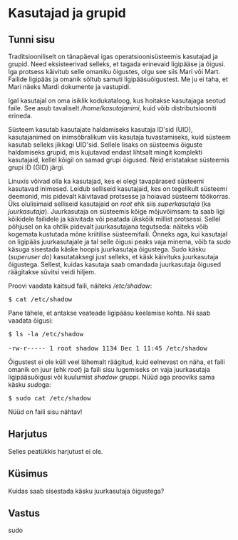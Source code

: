 # Kasutajad ja grupid

## Tunni sisu

Traditsiooniliselt on tänapäeval igas operatsioonisüsteemis kasutajad ja grupid. Need eksisteerivad selleks, et tagada erinevaid ligipääse ja õigusi. Iga protsess käivitub selle omaniku õigustes, olgu see siis Mari või Mart. Failide ligipääs ja omanik sõltub samuti ligipääsuõigustest. Me ju ei taha, et Mari näeks Mardi dokumente ja vastupidi.

Igal kasutajal on oma isiklik kodukataloog, kus hoitakse kasutajaga seotud faile. See asub tavaliselt */home/kasutajanimi*, kuid võib distributsiooniti erineda.

Süsteem kasutab kasutajate haldamiseks kasutaja ID'sid (UID), kasutajanimed on inimsõbralikum viis kasutaja tuvastamiseks, kuid süsteem kasutab selleks jikkagi UID'sid. Sellele lisaks on süsteemis õiguste haldamiseks grupid, mis kujutavad endast lihtsalt mingit komplekti kasutajaid, kellel kõigil on samad grupi õigused. Neid eristatakse süsteemis grupi ID (GID) järgi.

Linuxis võivad olla ka kasutajad, kes ei olegi tavapärased süsteemi kasutavad inimesed. Leidub selliseid kasutajaid, kes on tegelikult süsteemi deemonid, mis pidevalt käivitavad protsesse ja hoiavad süsteemi töökorras. Üks olulisimaid selliseid kasutajaid on *root* ehk siis *superkasutaja* (ka *juurkasutaja*). Juurkasutaja on süsteemis kõige mõjuvõimsam: ta saab ligi kõikidele failidele ja käivitada või peatada ükskõik millist protsessi. Sellel põhjusel on ka ohtlik pidevalt juurkasutajana tegutseda: näiteks võib kogemata kustutada mõne kriitilise süsteemifaili. Õnneks aga, kui kasutajal on ligipääs juurkasutajale ja tal selle õigusi peaks vaja minema, võib ta *sudo* käsuga sisestada käske hoopis juurkasutaja õigustega. Sudo käsku (*superuser do*) kasutataksegi just selleks, et käsk käivituks juurkasutaja õigustega. Sellest, kuidas kasutaja saab omandada juurkasutaja õigused räägitakse süvitsi veidi hiljem.

Proovi vaadata kaitsud faili, näiteks */etc/shadow*:

<pre>$ cat /etc/shadow</pre>

Pane tähele, et antakse veateade ligipääsu keelamise kohta. Nii saab vaadata õigusi:

<pre>$ ls -la /etc/shadow

-rw-r----- 1 root shadow 1134 Dec 1 11:45 /etc/shadow
</pre>

Õigustest ei ole küll veel lähemalt räägitud, kuid eelnevast on näha, et faili omanik on juur (ehk *root*) ja faili sisu lugemiseks on vaja juurkasutaja ligipääsuõigusi või kuulumist *shadow* gruppi. Nüüd aga prooviks sama käsku *sudo*ga:

<pre>$ sudo cat /etc/shadow</pre>

Nüüd on faili sisu nähtav!

## Harjutus

Selles peatükkis harjutust ei ole.

## Küsimus

Kuidas saab sisestada käsku juurkasutaja õigustega?

## Vastus

sudo
